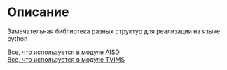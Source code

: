 # Описание
Замечательная библиотека разных структур для реализации на языке python

[Все, что используется в модуле AISD](https://github.com/Ackrome/matplobblib/tree/master/matplobblib/AISD)<br>
[Все, что используется в модуле TVIMS](https://github.com/Ackrome/matplobblib/tree/master/matplobblib/TVIMS)

